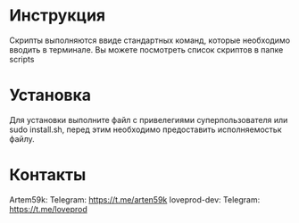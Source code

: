 # Инструкция
Скрипты выполняются ввиде стандартных команд, которые необходимо вводить в терминале. Вы можете посмотреть список скриптов в папке scripts

# Установка
Для установки выполните файл с привелегиями суперпользователя или sudo install.sh, перед этим необходимо предоставить исполняемостьк файлу.

# Контакты
Artem59k:
Telegram: https://t.me/arten59k
loveprod-dev:
Telegram:
https://t.me/loveprod